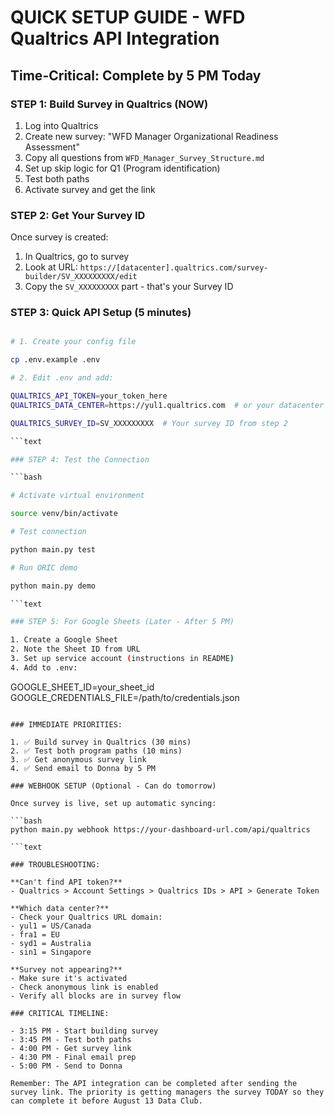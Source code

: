 # QUICK SETUP GUIDE - WFD Qualtrics API Integration

## Time-Critical: Complete by 5 PM Today

### STEP 1: Build Survey in Qualtrics (NOW)

1. Log into Qualtrics
2. Create new survey: "WFD Manager Organizational Readiness Assessment"
3. Copy all questions from `WFD_Manager_Survey_Structure.md`
4. Set up skip logic for Q1 (Program identification)
5. Test both paths
6. Activate survey and get the link

### STEP 2: Get Your Survey ID

Once survey is created:

1. In Qualtrics, go to survey
2. Look at URL: `https://[datacenter].qualtrics.com/survey-builder/SV_XXXXXXXXX/edit`
3. Copy the `SV_XXXXXXXXX` part - that's your Survey ID

### STEP 3: Quick API Setup (5 minutes)

```bash

# 1. Create your config file

cp .env.example .env

# 2. Edit .env and add:

QUALTRICS_API_TOKEN=your_token_here
QUALTRICS_DATA_CENTER=https://yul1.qualtrics.com  # or your datacenter

QUALTRICS_SURVEY_ID=SV_XXXXXXXXX  # Your survey ID from step 2

```text

### STEP 4: Test the Connection

```bash

# Activate virtual environment

source venv/bin/activate

# Test connection

python main.py test

# Run ORIC demo

python main.py demo

```text

### STEP 5: For Google Sheets (Later - After 5 PM)

1. Create a Google Sheet
2. Note the Sheet ID from URL
3. Set up service account (instructions in README)
4. Add to .env:
   ```

   GOOGLE_SHEET_ID=your_sheet_id
   GOOGLE_CREDENTIALS_FILE=/path/to/credentials.json

   ```

### IMMEDIATE PRIORITIES:

1. ✅ Build survey in Qualtrics (30 mins)
2. ✅ Test both program paths (10 mins)
3. ✅ Get anonymous survey link
4. ✅ Send email to Donna by 5 PM

### WEBHOOK SETUP (Optional - Can do tomorrow)

Once survey is live, set up automatic syncing:

```bash
python main.py webhook https://your-dashboard-url.com/api/qualtrics

```text

### TROUBLESHOOTING:

**Can't find API token?**
- Qualtrics > Account Settings > Qualtrics IDs > API > Generate Token

**Which data center?**
- Check your Qualtrics URL domain:
  - yul1 = US/Canada
  - fra1 = EU
  - syd1 = Australia
  - sin1 = Singapore

**Survey not appearing?**
- Make sure it's activated
- Check anonymous link is enabled
- Verify all blocks are in survey flow

### CRITICAL TIMELINE:

- 3:15 PM - Start building survey
- 3:45 PM - Test both paths
- 4:00 PM - Get survey link
- 4:30 PM - Final email prep
- 5:00 PM - Send to Donna

Remember: The API integration can be completed after sending the survey link. The priority is getting managers the survey TODAY so they can complete it before August 13 Data Club.
